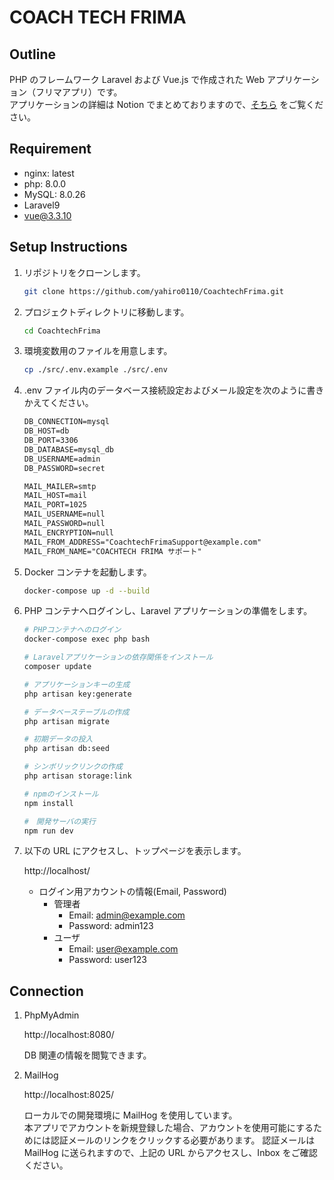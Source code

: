 # COACH TECH FRIMA

## Outline

PHP のフレームワーク Laravel および Vue.js で作成された Web アプリケーション（フリマアプリ）です。<br />
アプリケーションの詳細は Notion でまとめておりますので、[そちら](https://h-yamasita.notion.site/coachtech-c96db3454c3a4286b7e636da86c6dbf1?pvs=4) をご覧ください。

## Requirement

-   nginx: latest
-   php: 8.0.0
-   MySQL: 8.0.26
-   Laravel9
-   vue@3.3.10

## Setup Instructions

1.  リポジトリをクローンします。

    ```bash
    git clone https://github.com/yahiro0110/CoachtechFrima.git
    ```

2.  プロジェクトディレクトリに移動します。

    ```bash
    cd CoachtechFrima
    ```

3.  環境変数用のファイルを用意します。

    ```bash
    cp ./src/.env.example ./src/.env
    ```

4.  .env ファイル内のデータベース接続設定およびメール設定を次のように書きかえてください。

    ```markdown
    DB_CONNECTION=mysql
    DB_HOST=db
    DB_PORT=3306
    DB_DATABASE=mysql_db
    DB_USERNAME=admin
    DB_PASSWORD=secret

    MAIL_MAILER=smtp
    MAIL_HOST=mail
    MAIL_PORT=1025
    MAIL_USERNAME=null
    MAIL_PASSWORD=null
    MAIL_ENCRYPTION=null
    MAIL_FROM_ADDRESS="CoachtechFrimaSupport@example.com"
    MAIL_FROM_NAME="COACHTECH FRIMA サポート"
    ```

5.  Docker コンテナを起動します。

    ```bash
    docker-compose up -d --build
    ```

6.  PHP コンテナへログインし、Laravel アプリケーションの準備をします。

    ```bash
    # PHPコンテナへのログイン
    docker-compose exec php bash

    # Laravelアプリケーションの依存関係をインストール
    composer update

    # アプリケーションキーの生成
    php artisan key:generate

    # データベーステーブルの作成
    php artisan migrate

    # 初期データの投入
    php artisan db:seed

    # シンボリックリンクの作成
    php artisan storage:link

    # npmのインストール
    npm install

    #　開発サーバの実行
    npm run dev
    ```

7.  以下の URL にアクセスし、トップページを表示します。

    http://localhost/

    -   ログイン用アカウントの情報(Email, Password)
        -   管理者
            -   Email: admin@example.com
            -   Password: admin123
        -   ユーザ
            -   Email: user@example.com
            -   Password: user123

## Connection

1. PhpMyAdmin

    http://localhost:8080/

    DB 関連の情報を閲覧できます。

2. MailHog

    http://localhost:8025/

    ローカルでの開発環境に MailHog を使用しています。<br />
    本アプリでアカウントを新規登録した場合、アカウントを使用可能にするためには認証メールのリンクをクリックする必要があります。
    認証メールは MailHog に送られますので、上記の URL からアクセスし、Inbox をご確認ください。
